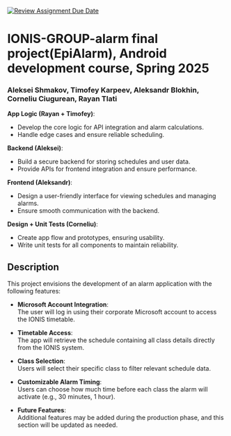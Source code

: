 [![Review Assignment Due Date](https://classroom.github.com/assets/deadline-readme-button-22041afd0340ce965d47ae6ef1cefeee28c7c493a6346c4f15d667ab976d596c.svg)](https://classroom.github.com/a/2ewbOXgb)

# IONIS-GROUP-alarm final project(EpiAlarm), Android development course, Spring 2025

### Aleksei Shmakov, Timofey Karpeev, Aleksandr Blokhin, Corneliu Ciugurean, Rayan Tlati

**App Logic (Rayan + Timofey)**:

- Develop the core logic for API integration and alarm calculations.
- Handle edge cases and ensure reliable scheduling.

**Backend (Aleksei)**:

- Build a secure backend for storing schedules and user data.
- Provide APIs for frontend integration and ensure performance.

**Frontend (Aleksandr)**:

- Design a user-friendly interface for viewing schedules and managing alarms.
- Ensure smooth communication with the backend.

**Design + Unit Tests (Corneliu)**:

- Create app flow and prototypes, ensuring usability.
- Write unit tests for all components to maintain reliability.

## Description

This project envisions the development of an alarm application with the following features:

- **Microsoft Account Integration**:  
  The user will log in using their corporate Microsoft account to access the IONIS timetable.

- **Timetable Access**:  
  The app will retrieve the schedule containing all class details directly from the IONIS system.

- **Class Selection**:  
  Users will select their specific class to filter relevant schedule data.

- **Customizable Alarm Timing**:  
  Users can choose how much time before each class the alarm will activate (e.g., 30 minutes, 1 hour).

- **Future Features**:  
  Additional features may be added during the production phase, and this section will be updated as needed.
